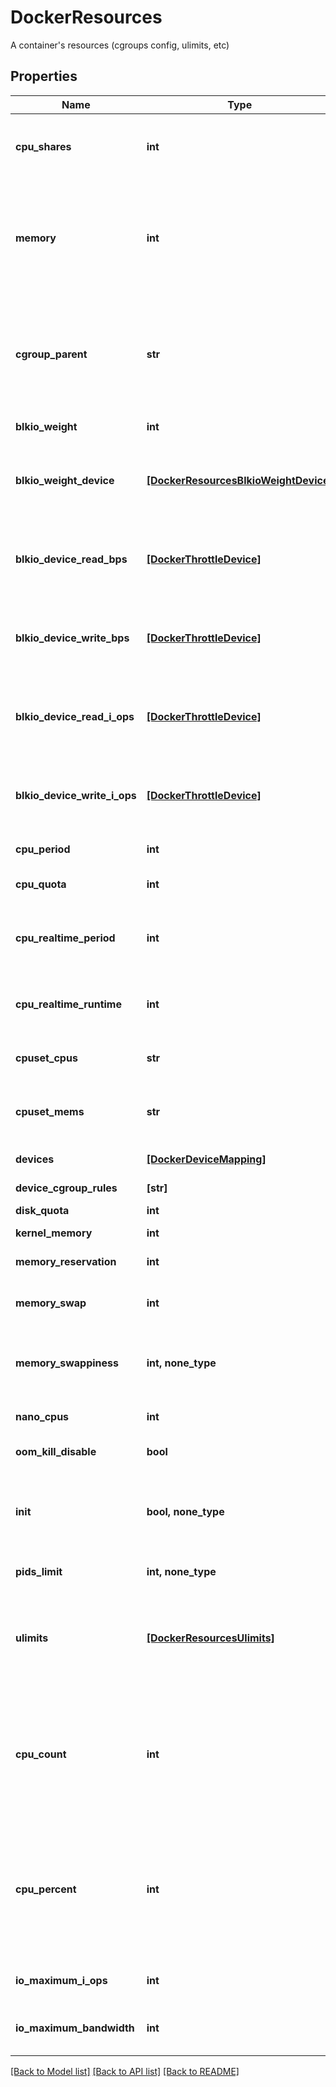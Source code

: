 # DockerResources

A container's resources (cgroups config, ulimits, etc)

## Properties
Name | Type | Description | Notes
------------ | ------------- | ------------- | -------------
**cpu_shares** | **int** | An integer value representing this container&#39;s relative CPU weight versus other containers. | [optional] 
**memory** | **int** | Memory limit in bytes. | [optional]  if omitted the server will use the default value of 0
**cgroup_parent** | **str** | Path to &#x60;cgroups&#x60; under which the container&#39;s &#x60;cgroup&#x60; is created. If the path is not absolute, the path is considered to be relative to the &#x60;cgroups&#x60; path of the init process. Cgroups are created if they do not already exist. | [optional] 
**blkio_weight** | **int** | Block IO weight (relative weight). | [optional] 
**blkio_weight_device** | [**[DockerResourcesBlkioWeightDevice]**](DockerResourcesBlkioWeightDevice.md) | Block IO weight (relative device weight) in the form &#x60;[{\&quot;Path\&quot;: \&quot;device_path\&quot;, \&quot;Weight\&quot;: weight}]&#x60;.  | [optional] 
**blkio_device_read_bps** | [**[DockerThrottleDevice]**](DockerThrottleDevice.md) | Limit read rate (bytes per second) from a device, in the form &#x60;[{\&quot;Path\&quot;: \&quot;device_path\&quot;, \&quot;Rate\&quot;: rate}]&#x60;.  | [optional] 
**blkio_device_write_bps** | [**[DockerThrottleDevice]**](DockerThrottleDevice.md) | Limit write rate (bytes per second) to a device, in the form &#x60;[{\&quot;Path\&quot;: \&quot;device_path\&quot;, \&quot;Rate\&quot;: rate}]&#x60;.  | [optional] 
**blkio_device_read_i_ops** | [**[DockerThrottleDevice]**](DockerThrottleDevice.md) | Limit read rate (IO per second) from a device, in the form &#x60;[{\&quot;Path\&quot;: \&quot;device_path\&quot;, \&quot;Rate\&quot;: rate}]&#x60;.  | [optional] 
**blkio_device_write_i_ops** | [**[DockerThrottleDevice]**](DockerThrottleDevice.md) | Limit write rate (IO per second) to a device, in the form &#x60;[{\&quot;Path\&quot;: \&quot;device_path\&quot;, \&quot;Rate\&quot;: rate}]&#x60;.  | [optional] 
**cpu_period** | **int** | The length of a CPU period in microseconds. | [optional] 
**cpu_quota** | **int** | Microseconds of CPU time that the container can get in a CPU period. | [optional] 
**cpu_realtime_period** | **int** | The length of a CPU real-time period in microseconds. Set to 0 to allocate no time allocated to real-time tasks. | [optional] 
**cpu_realtime_runtime** | **int** | The length of a CPU real-time runtime in microseconds. Set to 0 to allocate no time allocated to real-time tasks. | [optional] 
**cpuset_cpus** | **str** | CPUs in which to allow execution (e.g., &#x60;0-3&#x60;, &#x60;0,1&#x60;) | [optional] 
**cpuset_mems** | **str** | Memory nodes (MEMs) in which to allow execution (0-3, 0,1). Only effective on NUMA systems. | [optional] 
**devices** | [**[DockerDeviceMapping]**](DockerDeviceMapping.md) | A list of devices to add to the container. | [optional] 
**device_cgroup_rules** | **[str]** | a list of cgroup rules to apply to the container | [optional] 
**disk_quota** | **int** | Disk limit (in bytes). | [optional] 
**kernel_memory** | **int** | Kernel memory limit in bytes. | [optional] 
**memory_reservation** | **int** | Memory soft limit in bytes. | [optional] 
**memory_swap** | **int** | Total memory limit (memory + swap). Set as &#x60;-1&#x60; to enable unlimited swap. | [optional] 
**memory_swappiness** | **int, none_type** | Tune a container&#39;s memory swappiness behavior. Accepts an integer between 0 and 100. | [optional] 
**nano_cpus** | **int** | CPU quota in units of 10&lt;sup&gt;-9&lt;/sup&gt; CPUs. | [optional] 
**oom_kill_disable** | **bool** | Disable OOM Killer for the container. | [optional] 
**init** | **bool, none_type** | Run an init inside the container that forwards signals and reaps processes. This field is omitted if empty, and the default (as configured on the daemon) is used. | [optional] 
**pids_limit** | **int, none_type** | Tune a container&#39;s pids limit. Set -1 for unlimited. | [optional] 
**ulimits** | [**[DockerResourcesUlimits]**](DockerResourcesUlimits.md) | A list of resource limits to set in the container. For example: &#x60;{\&quot;Name\&quot;: \&quot;nofile\&quot;, \&quot;Soft\&quot;: 1024, \&quot;Hard\&quot;: 2048}&#x60;\&quot;  | [optional] 
**cpu_count** | **int** | The number of usable CPUs (Windows only).  On Windows Server containers, the processor resource controls are mutually exclusive. The order of precedence is &#x60;CPUCount&#x60; first, then &#x60;CPUShares&#x60;, and &#x60;CPUPercent&#x60; last.  | [optional] 
**cpu_percent** | **int** | The usable percentage of the available CPUs (Windows only).  On Windows Server containers, the processor resource controls are mutually exclusive. The order of precedence is &#x60;CPUCount&#x60; first, then &#x60;CPUShares&#x60;, and &#x60;CPUPercent&#x60; last.  | [optional] 
**io_maximum_i_ops** | **int** | Maximum IOps for the container system drive (Windows only) | [optional] 
**io_maximum_bandwidth** | **int** | Maximum IO in bytes per second for the container system drive (Windows only) | [optional] 

[[Back to Model list]](../README.md#documentation-for-models) [[Back to API list]](../README.md#documentation-for-api-endpoints) [[Back to README]](../README.md)


